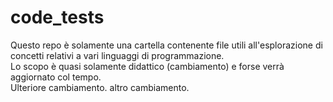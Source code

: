 # code_tests

Questo repo è solamente una cartella contenente file utili all'esplorazione di concetti relativi a 
vari linguaggi di programmazione.<br>
Lo scopo è quasi solamente didattico (cambiamento) e forse verrà aggiornato col tempo. <br>
Ulteriore cambiamento.
altro cambiamento.
